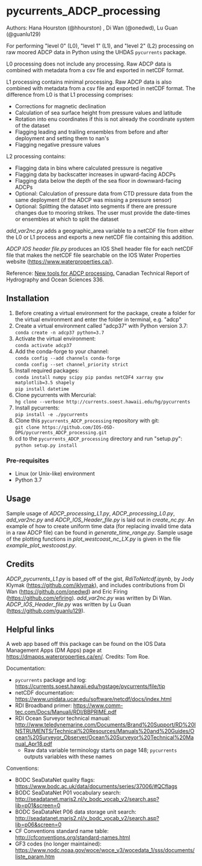 # pycurrents_ADCP_processing

Authors: Hana Hourston (@hhourston) , Di Wan (@onedwd), Lu Guan (@guanlu129)

For performing "level 0" (L0), "level 1" (L1), and "level 2" (L2) processing on raw moored ADCP data in Python using the UHDAS `pycurrents` package.

L0 processing does not include any processing. Raw ADCP data is combined with metadata from a csv file and exported in netCDF format. 

L1 processing contains minimal processing. Raw ADCP data is also combined with metadata from a csv file and exported in netCDF format. The difference from L0 is that L1 processing comprises:
* Corrections for magnetic declination
* Calculation of sea surface height from pressure values and latitude
* Rotation into enu coordinates if this is not already the coordinate system of the dataset
* Flagging leading and trailing ensembles from before and after deployment and setting them to nan's
* Flagging negative pressure values

L2 processing contains:
* Flagging data in bins where calculated pressure is negative
* Flagging data by backscatter increases in upward-facing ADCPs
* Flagging data below the depth of the sea floor in downward-facing ADCPs
* Optional: Calculation of pressure data from CTD pressure data from the same deployment (if the ADCP was missing a pressure sensor)
* Optional: Splitting the dataset into segments if there are pressure changes due to mooring strikes. The user must provide the date-times or ensembles at which to split the dataset

*add_var2nc.py* adds a geographic_area variable to a netCDF file from either the L0 or L1 process and exports a new netCDF file containing this addition.

*ADCP IOS header file.py* produces an IOS Shell header file for each netCDF file that makes the netCDF file searchable on the IOS Water Properties website (https://www.waterproperties.ca/). 

Reference: [New tools for ADCP processing.](https://waves-vagues.dfo-mpo.gc.ca/library-bibliotheque/40993127.pdf) Canadian Technical Report of Hydrography and Ocean Sciences 336.

## Installation
1. Before creating a virtual environment for the package, create a folder for the virtual environment and enter the folder in terminal, e.g. "adcp"  
2. Create a virtual environment called "adcp37" with Python version 3.7:  
        `conda create -n adcp37 python=3.7`
3. Activate the virtual environment:  
        `conda activate adcp37`
4. Add the conda-forge to your channel:  
        `conda config --add channels conda-forge`  
        `conda config --set channel_priority strict`
4. Install required packages:  
        `conda install numpy scipy pip pandas netCDF4 xarray gsw matplotlib=3.5 shapely`  
        `pip install datetime`  
5. Clone pycurrents with Mercurial:  
        `hg clone --verbose http://currents.soest.hawaii.edu/hg/pycurrents`  
6. Install pycurrents:  
        `pip install -e ./pycurrents`  
6. Clone this `pycurrents_ADCP_processing` repository with git:  
        `git clone https://github.com/IOS-OSD-DPG/pycurrents_ADCP_processing.git`  
7. cd to the `pycurrents_ADCP_processing` directory and run "setup.py":  
        `python setup.py install`

### Pre-requisites
* Linux (or Unix-like) environment
* Python 3.7

## Usage 
Sample usage of *ADCP_processing_L1.py*, *ADCP_processing_L0.py*, *add_var2nc.py* and *ADCP_IOS_Header_file.py* is laid out in *create_nc.py*. An example of how to create uniform time data (for replacing invalid time data in a raw ADCP file) can be found in *generate_time_range.py*. Sample usage of the plotting functions in *plot_westcoast_nc_LX.py* is given in the file *example_plot_westcoast.py*.

## Credits
*ADCP_pycurrents_L1.py* is based off of the gist, *RdiToNetcdf.ipynb*, by Jody Klymak (https://github.com/jklymak), and includes contributions from Di Wan (https://github.com/onedwd) and Eric Firing (https://github.com/efiring). *add_var2nc.py* was written by Di Wan. *ADCP_IOS_Header_file.py* was written by Lu Guan (https://github.com/guanlu129).

## Helpful links
A web app based off this package can be found on the IOS Data Management Apps (DM Apps) page at https://dmapps.waterproperties.ca/en/. Credits: Tom Roe.

Documentation:
* `pycurrents` package and log: https://currents.soest.hawaii.edu/hgstage/pycurrents/file/tip
* netCDF documentation: https://www.unidata.ucar.edu/software/netcdf/docs/index.html
* RDI Broadband primer: https://www.comm-tec.com/Docs/Manuali/RDI/BBPRIME.pdf
* RDI Ocean Surveyor technical manual: http://www.teledynemarine.com/Documents/Brand%20Support/RD%20INSTRUMENTS/Technical%20Resources/Manuals%20and%20Guides/Ocean%20Surveyor_Observer/Ocean%20Surveyor%20Technical%20Manual_Apr18.pdf
    * Raw data variable terminology starts on page 148; `pycurrents` outputs variables with these names

Conventions:
* BODC SeaDataNet quality flags: https://www.bodc.ac.uk/data/documents/series/37006/#QCflags
* BODC SeaDataNet P01 vocabulary search: http://seadatanet.maris2.nl/v_bodc_vocab_v2/search.asp?lib=p01&screen=0
* BODC SeaDataNet P06 data storage unit search: http://seadatanet.maris2.nl/v_bodc_vocab_v2/search.asp?lib=p06&screen=0
* CF Conventions standard name table: http://cfconventions.org/standard-names.html 
* GF3 codes (no longer maintained): https://www.nodc.noaa.gov/woce/woce_v3/wocedata_1/sss/documents/liste_param.htm
